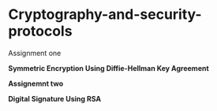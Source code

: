 # Cryptography-and-security-protocols
Assignment one

**Symmetric Encryption Using Diffie-Hellman Key Agreement**





**Assignemnt two**

**Digital Signature Using RSA**


